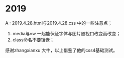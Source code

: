 # 2019
A : 2019.4.28.html与2019.4.28.css 中的一些注意点；
1. media与vw 一起能保证字体与图片随视口改变而改变；
2. class命名不要镶嵌；

感谢zhangxianxu 大牛，以上借鉴了他的css4基础测试。
